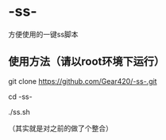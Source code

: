 # -ss-
方便使用的一键ss脚本

## 使用方法（请以root环境下运行）

git clone https://github.com/Gear420/-ss-.git

cd -ss-

./ss.sh

（其实就是对之前的做了个整合）

